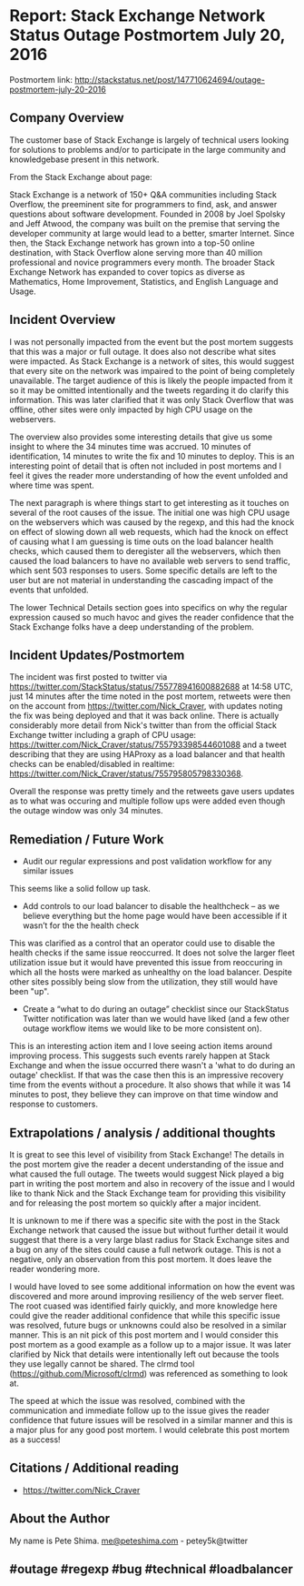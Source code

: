 # Report: Stack Exchange Network Status Outage Postmortem July 20, 2016

Postmortem link: http://stackstatus.net/post/147710624694/outage-postmortem-july-20-2016

## Company Overview

The customer base of Stack Exchange is largely of technical users looking for solutions to problems and/or to participate in the large community and knowledgebase present in this network.

From the Stack Exchange about page:

Stack Exchange is a network of 150+ Q&A communities including Stack Overflow, the preeminent site for programmers to find, ask, and answer questions about software development. Founded in 2008 by Joel Spolsky and Jeff Atwood, the company was built on the premise that serving the developer community at large would lead to a better, smarter Internet. Since then, the Stack Exchange network has grown into a top-50 online destination, with Stack Overflow alone serving more than 40 million professional and novice programmers every month. The broader Stack Exchange Network has expanded to cover topics as diverse as Mathematics, Home Improvement, Statistics, and English Language and Usage.

## Incident Overview

I was not personally impacted from the event but the post mortem suggests that this was a major or full outage.  It does also not describe what sites were impacted.  As Stack Exchange is a network of sites, this would suggest that every site on the network was impaired to the point of being completely unavailable.  The target audience of this is likely the people impacted from it so it may be omitted intentionally and the tweets regarding it do clarify this information.  This was later clarified that it was only Stack Overflow that was offline, other sites were only impacted by high CPU usage on the webservers.

The overview also provides some interesting details that give us some insight to where the 34 minutes time was accrued.  10 minutes of identification, 14 minutes to write the fix and 10 minutes to deploy.  This is an interesting point of detail that is often not included in post mortems and I feel it gives the reader more understanding of how the event unfolded and where time was spent.

The next paragraph is where things start to get interesting as it touches on several of the root causes of the issue.  The initial one was high CPU usage on the webservers which was caused by the regexp, and this had the knock on effect of slowing down all web requests, which had the knock on effect of causing what I am guessing is time outs on the load balancer health checks, which caused them to deregister all the webservers, which then caused the load balancers to have no available web servers to send traffic, which sent 503 responses to users.  Some specific details are left to the user but are not material in understanding the cascading impact of the events that unfolded.

The lower Technical Details section goes into specifics on why the regular expression caused so much havoc and gives the reader confidence that the Stack Exchange folks have a deep understanding of the problem.

## Incident Updates/Postmortem

The incident was first posted to twitter via https://twitter.com/StackStatus/status/755778941600882688 at 14:58 UTC, just 14 minutes after the time noted in the post mortem, retweets were then on the account from https://twitter.com/Nick_Craver, with updates noting the fix was being deployed and that it was back online. There is actually considerably more detail from Nick's twitter than from the official Stack Exchange twitter including a graph of CPU usage: https://twitter.com/Nick_Craver/status/755793398544601088 and a tweet describing that they are using HAProxy as a load balancer and that health checks can be enabled/disabled in realtime: https://twitter.com/Nick_Craver/status/755795805798330368.

Overall the response was pretty timely and the retweets gave users updates as to what was occuring and multiple follow ups were added even though the outage window was only 34 minutes.

## Remediation / Future Work

* Audit our regular expressions and post validation workflow for any similar issues

This seems like a solid follow up task.

* Add controls to our load balancer to disable the healthcheck – as we believe everything but the home page would have been accessible if it wasn’t for the the health check

This was clarified as a control that an operator could use to disable the health checks if the same issue reoccurred.  It does not solve the larger fleet utilization issue but it would have prevented this issue from reoccuring in which all the hosts were marked as unhealthy on the load balancer.  Despite other sites possibly being slow from the utilization, they still would have been "up".

* Create a “what to do during an outage” checklist since our StackStatus Twitter notification was later than we would have liked (and a few other outage workflow items we would like to be more consistent on).

This is an interesting action item and I love seeing action items around improving process.  This suggests such events rarely happen at Stack Exchange and when the issue occurred there wasn't a 'what to do during an outage' checklist.  If that was the case then this is an impressive recovery time from the events without a procedure.  It also shows that while it was 14 minutes to post, they believe they can improve on that time window and response to customers.

## Extrapolations / analysis / additional thoughts

It is great to see this level of visibility from Stack Exchange!  The details in the post mortem give the reader a decent understanding of the issue and what caused the full outage.  The tweets would suggest Nick played a big part in writing the post mortem and also in recovery of the issue and I would like to thank Nick and the Stack Exchange team for providing this visibility and for releasing the post mortem so quickly after a major incident.

It is unknown to me if there was a specific site with the post in the Stack Exchange network that caused the issue but without further detail it would suggest that there is a very large blast radius for Stack Exchange sites and a bug on any of the sites could cause a full network outage.  This is not a negative, only an observation from this post mortem.  It does leave the reader wondering more.

I would have loved to see some additional information on how the event was discovered and more around improving resiliency of the web server fleet.  The root cuased was identified fairly quickly, and more knowledge here could give the reader additional confidence that while this specific issue was resolved, future bugs or unknowns could also be resolved in a similar manner.  This is an nit pick of this post mortem and I would consider this post mortem as a good example as a follow up to a major issue.  It was later clarified by Nick that details were intentionally left out because the tools they use legally cannot be shared.  The clrmd tool (https://github.com/Microsoft/clrmd) was referenced as something to look at.

The speed at which the issue was resolved, combined with the communication and immediate follow up to the issue gives the reader confidence that future issues will be resolved in a similar manner and this is a major plus for any good post mortem.  I would celebrate this post mortem as a success!

## Citations / Additional reading

* https://twitter.com/Nick_Craver

## About the Author

My name is Pete Shima. me@peteshima.com - petey5k@twitter

## \#outage #regexp #bug #technical #loadbalancer







